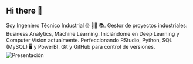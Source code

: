 ## Hi there 👋
Soy Ingeniero Técnico Industrial 🤓 👨‍🏫 📚. 
Gestor de proyectos industriales: Business Analytics,  Machine Learning. Iniciándome en Deep Learning y Computer Vision actualmente. Perfeccionando RStudio, Python, SQL (MySQL)  🖥️ y PowerBI. Git y GitHub para control de versiones.
![Presentación]()

<!--
**raulalcauza/raulalcauza** is a ✨ _special_ ✨ repository because its `README.md` (this file) appears on your GitHub profile.

Here are some ideas to get you started:

- 🔭 I’m currently working on ...
- 🌱 I’m currently learning ...
- 👯 I’m looking to collaborate on ...
- 🤔 I’m looking for help with ...
- 💬 Ask me about ...
- 📫 How to reach me: ...
- 😄 Pronouns: ...
- ⚡ Fun fact: ...
-->
